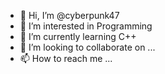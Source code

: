 - 👋 Hi, I’m @cyberpunk47
- 👀 I’m interested in Programming
- 🌱 I’m currently learning C++
- 💞️ I’m looking to collaborate on ...
- 📫 How to reach me ...

<!---
cyberpunk47/cyberpunk47 is a ✨ special ✨ repository because its `README.md` (this file) appears on your GitHub profile.
You can click the Preview link to take a look at your changes.
--->
